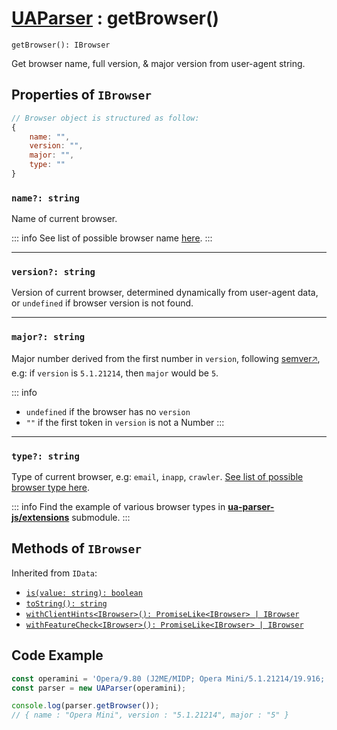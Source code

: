 # [UAParser](/api/main/overview) : getBrowser()

`getBrowser(): IBrowser`

Get browser name, full version, & major version from user-agent string.

## Properties of `IBrowser`


```js
// Browser object is structured as follow:
{ 
    name: "", 
    version: "", 
    major: "", 
    type: ""
}
```

### `name?: string`

Name of current browser. 

::: info
See list of possible browser name [here](/info/browser/name).
:::

---
### `version?: string`

Version of current browser, determined dynamically from user-agent data, or `undefined` if browser version is not found.

---
### `major?: string`

Major number derived from the first number in `version`, following [semver🡥](https://semver.org/), e.g: if `version` is `5.1.21214`, then `major` would be `5`.

::: info
- `undefined` if the browser has no `version`
- `""` if the first token in `version` is not a Number
:::

---
### `type?: string`

Type of current browser, e.g: `email`, `inapp`, `crawler`. [See list of possible browser type here](/info/browser/type).

::: info
Find the example of various browser types in [**ua-parser-js/extensions**](/api/submodules/extensions/overview) submodule.
:::

## Methods of `IBrowser`

Inherited from `IData`:

- [`is(value: string): boolean`](/api/main/idata/is)
- [`toString(): string`](/api/main/idata/to-string)
- [`withClientHints<IBrowser>(): PromiseLike<IBrowser> | IBrowser`](/api/main/idata/with-client-hints)
- [`withFeatureCheck<IBrowser>(): PromiseLike<IBrowser> | IBrowser`](/api/main/idata/with-feature-check)

## Code Example

```js
const operamini = 'Opera/9.80 (J2ME/MIDP; Opera Mini/5.1.21214/19.916; U; en) Presto/2.5.25'
const parser = new UAParser(operamini);

console.log(parser.getBrowser());
// { name : "Opera Mini", version : "5.1.21214", major : "5" }
```